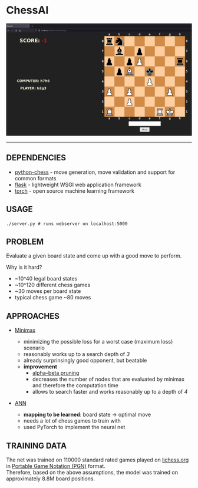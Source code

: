 ChessAI
=====================================================

![example board](example.png)

**********************************

## DEPENDENCIES
- [python-chess](https://python-chess.readthedocs.io/en/latest/) - move generation, move validation and support for common formats
- [flask](https://flask.palletsprojects.com/en/1.1.x/) - lightweight WSGI web application framework
- [torch](https://pytorch.org/) - open source machine learning framework

## USAGE

```
./server.py # runs webserver on localhost:5000
```

## PROBLEM

Evaluate a given board state and come up with a good move to perform.

Why is it hard?
- ~10^40 legal board states
- ~10^120 different chess games
- ~30 moves per board state
- typical chess game ~80 moves

## APPROACHES

-  [Minimax](https://en.wikipedia.org/wiki/Minimax)
    - minimizing the possible loss for a worst case (maximum loss) scenario
    - reasonably works up to a search depth of *3*
    - already surprinsingly good opponent, but beatable
    - **improvement**
        - [alpha–beta pruning](https://en.wikipedia.org/wiki/Alpha%E2%80%93beta_pruning)
        - decreases the number of nodes that are evaluated by minimax and therefore the computation time
        - allows to search faster and works reasonably up to a depth of *4*

- [ANN](https://en.wikipedia.org/wiki/Artificial_neural_network)
    - **mapping to be learned**: board state -> optimal move
    - needs a lot of chess games to train with
    - used PyTorch to implement the neural net

## TRAINING DATA

The net was trained on 110000 standard rated games played on [lichess.org ](https://database.lichess.org/) in [Portable Game Notation (PGN)](https://de.wikipedia.org/wiki/Portable_Game_Notation) format.  
Therefore, based on the above assumptions, the model was trained on approximately 8.8M board positions.
